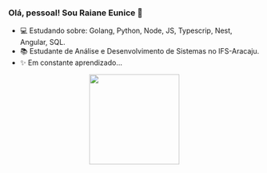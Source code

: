 ### Olá, pessoal! Sou Raiane Eunice 👋

- 💻 Estudando sobre: Golang, Python, Node, JS, Typescrip, Nest, Angular, SQL.
- 📚 Estudante de Análise e Desenvolvimento de Sistemas no IFS-Aracaju.
- ✨ Em constante aprendizado... 

<div align="center">
  <a href="https://github.com/raianeeunice">
  <img height="180em" src="https://github-readme-stats.vercel.app/api/top-langs/?username=raianeeunice&layout=compact&langs_count=7&theme=gruvbox"/>
</div>
